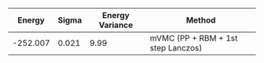 |       Energy          |  Sigma          | Energy Variance  |  Method                                                |
| ----------------------| ----------------| -----------------|--------------------------------------------------------|
|    -252.007           |  0.021          | 9.99             | mVMC (PP + RBM + 1st step Lanczos)                     |
